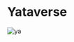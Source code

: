 # Yataverse
![ya](https://user-images.githubusercontent.com/88410343/146046587-7290e64a-45cd-4103-99e9-27882c240538.png)
